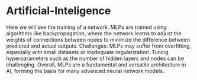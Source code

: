 # Artificial-Inteligence
Here we will see the training of a network.
MLPs are trained using algorithms like backpropagation, where the network learns to adjust the weights of connections between nodes to minimize the difference between predicted and actual outputs.
Challenges: MLPs may suffer from overfitting, especially with small datasets or inadequate regularization. Tuning hyperparameters such as the number of hidden layers and nodes can be challenging.
Overall, MLPs are a fundamental and versatile architecture in AI, forming the basis for many advanced neural network models.
